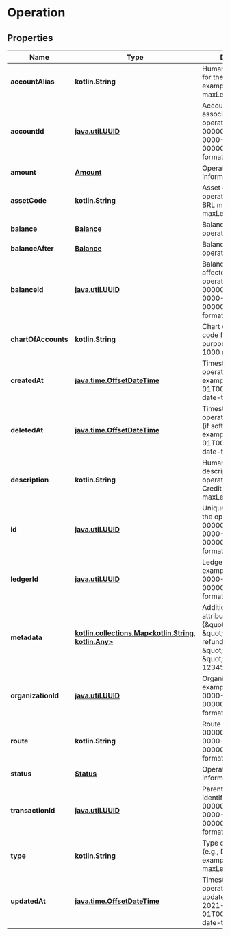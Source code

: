 
# Operation

## Properties
| Name | Type | Description | Notes |
| ------------ | ------------- | ------------- | ------------- |
| **accountAlias** | **kotlin.String** | Human-readable alias for the account example: @person1 maxLength: 256 |  [optional] |
| **accountId** | [**java.util.UUID**](java.util.UUID.md) | Account identifier associated with this operation example: 00000000-0000-0000-0000-000000000000 format: uuid |  [optional] |
| **amount** | [**Amount**](Amount.md) | Operation amount information |  [optional] |
| **assetCode** | **kotlin.String** | Asset code for the operation example: BRL minLength: 2 maxLength: 10 |  [optional] |
| **balance** | [**Balance**](Balance.md) | Balance before the operation |  [optional] |
| **balanceAfter** | [**Balance**](Balance.md) | Balance after the operation |  [optional] |
| **balanceId** | [**java.util.UUID**](java.util.UUID.md) | Balance identifier affected by this operation example: 00000000-0000-0000-0000-000000000000 format: uuid |  [optional] |
| **chartOfAccounts** | **kotlin.String** | Chart of accounts code for accounting purposes example: 1000 maxLength: 20 |  [optional] |
| **createdAt** | [**java.time.OffsetDateTime**](java.time.OffsetDateTime.md) | Timestamp when the operation was created example: 2021-01-01T00:00:00Z format: date-time |  [optional] |
| **deletedAt** | [**java.time.OffsetDateTime**](java.time.OffsetDateTime.md) | Timestamp when the operation was deleted (if soft-deleted) example: 2021-01-01T00:00:00Z format: date-time |  [optional] |
| **description** | **kotlin.String** | Human-readable description of the operation example: Credit card operation maxLength: 256 |  [optional] |
| **id** | [**java.util.UUID**](java.util.UUID.md) | Unique identifier for the operation example: 00000000-0000-0000-0000-000000000000 format: uuid |  [optional] |
| **ledgerId** | [**java.util.UUID**](java.util.UUID.md) | Ledger identifier example: 00000000-0000-0000-0000-000000000000 format: uuid |  [optional] |
| **metadata** | [**kotlin.collections.Map&lt;kotlin.String, kotlin.Any&gt;**](kotlin.Any.md) | Additional custom attributes example: {\&quot;reason\&quot;: \&quot;Purchase refund\&quot;, \&quot;reference\&quot;: \&quot;INV-12345\&quot;} |  [optional] |
| **organizationId** | [**java.util.UUID**](java.util.UUID.md) | Organization identifier example: 00000000-0000-0000-0000-000000000000 format: uuid |  [optional] |
| **route** | **kotlin.String** | Route example: 00000000-0000-0000-0000-000000000000 format: string |  [optional] |
| **status** | [**Status**](Status.md) | Operation status information |  [optional] |
| **transactionId** | [**java.util.UUID**](java.util.UUID.md) | Parent transaction identifier example: 00000000-0000-0000-0000-000000000000 format: uuid |  [optional] |
| **type** | **kotlin.String** | Type of operation (e.g., DEBIT, CREDIT) example: DEBIT maxLength: 50 |  [optional] |
| **updatedAt** | [**java.time.OffsetDateTime**](java.time.OffsetDateTime.md) | Timestamp when the operation was last updated example: 2021-01-01T00:00:00Z format: date-time |  [optional] |



